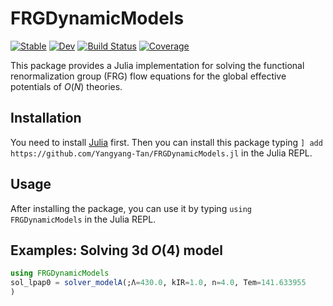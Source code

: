# FRGDynamicModels

[![Stable](https://img.shields.io/badge/docs-stable-blue.svg)](https://Yangyang-Tan.github.io/FRGDynamicModels.jl/stable/)
[![Dev](https://img.shields.io/badge/docs-dev-blue.svg)](https://Yangyang-Tan.github.io/FRGDynamicModels.jl/dev/)
[![Build Status](https://github.com/Yangyang-Tan/FRGDynamicModels.jl/actions/workflows/CI.yml/badge.svg?branch=main)](https://github.com/Yangyang-Tan/FRGDynamicModels.jl/actions/workflows/CI.yml?query=branch%3Amain)
[![Coverage](https://codecov.io/gh/Yangyang-Tan/FRGDynamicModels.jl/branch/main/graph/badge.svg)](https://codecov.io/gh/Yangyang-Tan/FRGDynamicModels.jl)

This package provides a Julia implementation for solving the functional renormalization group (FRG) flow equations for the global effective potentials of $O(N)$ theories.

## Installation
You need to install [Julia](https://julialang.org/) first. Then you can install this package typing `] add https://github.com/Yangyang-Tan/FRGDynamicModels.jl` in the Julia REPL.

## Usage
After installing the package, you can use it by typing `using FRGDynamicModels` in the Julia REPL. 

## Examples: Solving 3d $O(4)$ model
```julia
using FRGDynamicModels
sol_lpap0 = solver_modelA(;Λ=430.0, kIR=1.0, n=4.0, Tem=141.633955
)
```